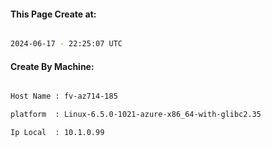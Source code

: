 
   
#### This Page Create at:

```bash

2024-06-17 - 22:25:07 UTC

```

#### Create By Machine:

```bash

Host Name : fv-az714-185

platform  : Linux-6.5.0-1021-azure-x86_64-with-glibc2.35

Ip Local  : 10.1.0.99

```

